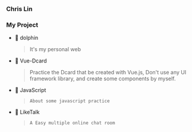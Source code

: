 ### Chris Lin

### My Project

- 🐬 dolphin
  > It's my personal web

- 👤 Vue-Dcard
  > Practice the Dcard that be created with Vue.js,
  > Don't use any UI framework library,
  > and create some components by myself.
  
- 🌟 JavaScript
  > `About some javascript practice`
  
- 📧 LikeTalk
  > `A Easy multiple online chat room`

